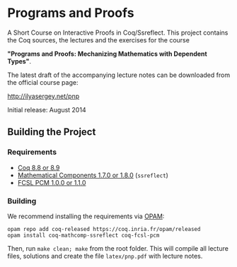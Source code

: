 # Programs and Proofs

A Short Course on Interactive Proofs in Coq/Ssreflect. This project
contains the Coq sources, the lectures and the exercises for the
course

**"Programs and Proofs: Mechanizing Mathematics with Dependent Types"**.

The latest draft of the accompanying lecture notes can be downloaded
from the official course page:

http://ilyasergey.net/pnp

Initial release: August 2014

## Building the Project

### Requirements

* [Coq 8.8 or 8.9](https://coq.inria.fr/download)
* [Mathematical Components 1.7.0 or 1.8.0](http://math-comp.github.io/math-comp/) (`ssreflect`)
* [FCSL PCM 1.0.0 or 1.1.0](https://github.com/imdea-software/fcsl-pcm)

### Building

We recommend installing the requirements via [OPAM](https://opam.ocaml.org/doc/Install.html):
```
opam repo add coq-released https://coq.inria.fr/opam/released
opam install coq-mathcomp-ssreflect coq-fcsl-pcm
```

Then, run `make clean; make` from the root folder. This will compile
all lecture files, solutions and create the file `latex/pnp.pdf` with
lecture notes.
